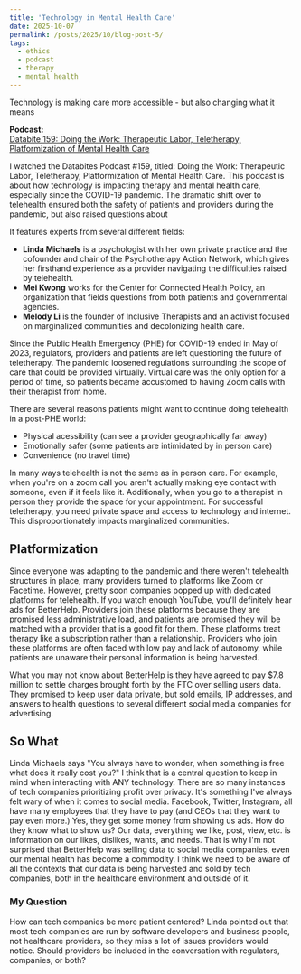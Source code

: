 ```yaml
---
title: 'Technology in Mental Health Care'
date: 2025-10-07
permalink: /posts/2025/10/blog-post-5/
tags:
  - ethics
  - podcast
  - therapy
  - mental health
---
```


Technology is making care more accessible - but also changing what it means

**Podcast:**  
[Databite 159: Doing the Work: Therapeutic Labor, Teletherapy, Platformization of Mental Health Care](https://www.youtube.com/watch?v=kQRSAGiNZeY&list=PLYrf5LyVCF1Nk28nRu8lcCIxtAH3iVGDj&index=5)

I watched the Databites Podcast #159, titled: Doing the Work: Therapeutic Labor, Teletherapy, Platformization of Mental Health Care. This podcast is about how technology is impacting therapy and mental health care, especially since the COVID-19 pandemic. The dramatic shift over to telehealth ensured both the safety of patients and providers during the pandemic, but also raised questions about   

It features experts from several different fields:
- **Linda Michaels** is a psychologist with her own private practice and the cofounder and chair of the Psychotherapy Action Network, which gives her firsthand experience as a provider navigating the difficulties raised by telehealth. 
- **Mei Kwong** works for the Center for Connected Health Policy, an organization that fields questions from both patients and governmental agencies. 
- **Melody Li** is the founder of Inclusive Therapists and an activist focused on marginalized communities and decolonizing health care.  

Since the Public Health Emergency (PHE) for COVID-19 ended in May of 2023, regulators, providers and patients are left questioning the future of teletherapy. The pandemic loosened regulations surrounding the scope of care that could be provided virtually. Virtual care was the only option for a period of time, so patients became accustomed to having Zoom calls with their therapist from home. 

There are several reasons patients might want to continue doing telehealth in a post-PHE world:
- Physical acessibility (can see a provider geographically far away)
- Emotionally safer (some patients are intimidated by in person care)
- Convenience (no travel time)

In many ways telehealth is not the same as in person care. For example, when you're on a zoom call you aren't actually making eye contact with someone, even if it feels like it. Additionally, when you go to a therapist in person they provide the space for your appointment. For successful teletherapy, you need private space and access to technology and internet. This disproportionately impacts marginalized communities. 


## Platformization
Since everyone was adapting to the pandemic and there weren't telehealth structures in place, many providers turned to platforms like Zoom or Facetime. However, pretty soon companies popped up with dedicated platforms for telehealth. If you watch enough YouTube, you'll definitely hear ads for BetterHelp. Providers join these platforms because they are promised less administrative load, and patients are promised they will be matched with a provider that is a good fit for them. These platforms treat therapy like a subscription rather than a relationship. Providers who join these platforms are often faced with low pay and lack of autonomy, while patients are unaware their personal information is being harvested. 

What you may not know about BetterHelp is they have agreed to pay $7.8 million to settle charges brought forth by the FTC over selling users data. They promised to keep user data private, but sold emails, IP addresses, and answers to health questions to several different social media companies for advertising. 

## So What
Linda Michaels says "You always have to wonder, when something is free what does it really cost you?"
I think that is a central question to keep in mind when interacting with ANY technology. There are so many instances of tech companies prioritizing profit over privacy. It's something I've always felt wary of when it comes to social media. Facebook, Twitter, Instagram, all have many employees that they have to pay (and CEOs that they want to pay even more.) Yes, they get some money from showing us ads. How do they know what to show us? Our data, everything we like, post, view, etc. is information on our likes, dislikes, wants, and needs. That is why I'm not surprised that BetterHelp was selling data to social media companies, even our mental health has become a commodity. I think we need to be aware of all the contexts that our data is being harvested and sold by tech companies, both in the healthcare environment and outside of it. 

### My Question
How can tech companies be more patient centered? Linda pointed out that most tech companies are run by software developers and business people, not healthcare providers, so they miss a lot of issues providers would notice. Should providers be included in the conversation with regulators, companies, or both?


